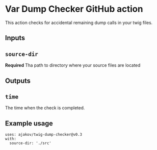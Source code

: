 # Var Dump Checker GitHub action

This action checks for accidental remaining dump calls in your twig files.

## Inputs

## `source-dir`

**Required** Tha path to directory where your source files are located

## Outputs

## `time`

The time when the check is completed.

## Example usage

```
uses: ajakov/twig-dump-checker@v0.3
with:
  source-dir: './src'
```
